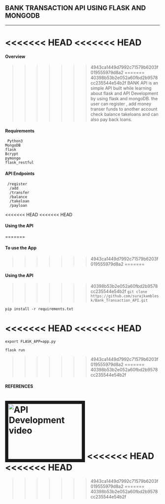 ## BANK TRANSACTION API USING FLASK AND MONGODB
-------------------------------------------------
<<<<<<< HEAD
<<<<<<< HEAD
=======
#### Overview
>>>>>>> 4943ca1449d7992c71579b6203f019555979d8a2
=======
>>>>>>> 40398b53b2e052a60fbd2b9578cc235544e54b2f
BANK API is an simple API built while learning about flask and API Development 
by using flask and mongoDB. the user can register , 
add money transer funds to another account check
balance takeloans and can also pay back loans. 


#### Requirements

     Python3
    MongoDB
    flask
    Bcrypt
    pymongo
    flask_restful
  
#### API Endpoints
     /register
      /add
      /transfer 
      /balance 
      /takeloan 
      /payloan 
     
<<<<<<< HEAD
<<<<<<< HEAD
#### Using the API
=======
#### To use the App

>>>>>>> 4943ca1449d7992c71579b6203f019555979d8a2
=======
#### Using the API
>>>>>>> 40398b53b2e052a60fbd2b9578cc235544e54b2f
  `git clone https://github.com/surajkamblesk/Bank_Transaction_API.git`
  
  `pip install -r requirements.txt `
  
<<<<<<< HEAD
<<<<<<< HEAD
=======
  ` export FLASK_APP=app.py `
  
   ` flask run `
  
>>>>>>> 4943ca1449d7992c71579b6203f019555979d8a2
=======
>>>>>>> 40398b53b2e052a60fbd2b9578cc235544e54b2f
#### REFERENCES
   
  <a href="http://www.youtube.com/watch?feature=player_embedded&v=GMppyAPbLYk
" target="_blank"><img src="http://img.youtube.com/vi/GMppyAPbLYk/0.jpg" 
alt="API Development video" width="240" height="180" border="10" /></a>
<<<<<<< HEAD
<<<<<<< HEAD
=======


>>>>>>> 4943ca1449d7992c71579b6203f019555979d8a2
=======
>>>>>>> 40398b53b2e052a60fbd2b9578cc235544e54b2f
  
